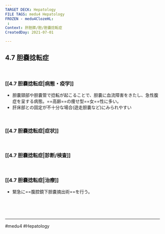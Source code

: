 ```yaml
---
TARGET DECK: Hepatology
FILE TAGS: medu4 Hepatology
FROZEN - medu4ClozeHL:
 : 
Context: 肝胆膵/胆/胆嚢捻転症
CreatedDay: 2021-07-01

---
```


## 4.7 胆嚢捻転症

<br>

### [[4.7 胆嚢捻転症|病態・疫学]]
* 胆嚢頸部や胆嚢管で捻転が起こることで、胆嚢に血流障害をきたし、急性腹症を呈する病態。==高齢==の痩せ型==女==性に多い。
* 肝床部との固定が不十分な場合(遊走胆嚢など)にみられやすい
<!--ID: 1659448004399-->


<br>

### [[4.7 胆嚢捻転症|症状]]


<br>

### [[4.7 胆嚢捻転症|診断/検査]]


<br>

### [[4.7 胆嚢捻転症|治療]]
* 緊急に==腹腔鏡下胆嚢摘出術==を行う。
<!--ID: 1631007221960-->


<br><br><br>

---
#medu4 #Hepatology  
